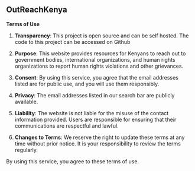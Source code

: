## OutReachKenya

**Terms of Use**

1. **Transparency**: This project is open source and can be self hosted. The code to this project can be accessed on Github

2. **Purpose**: This website provides resources for Kenyans to reach out to government bodies, international organizations, and human rights organizations to report human rights violations and other grievances.

3. **Consent**: By using this service, you agree that the email addresses listed are for public use, and you will use them responsibly.

4. **Privacy**: The email addresses listed in our search bar are publicly available.

5. **Liability**: The website is not liable for the misuse of the contact information provided. Users are responsible for ensuring that their communications are respectful and lawful.

6. **Changes to Terms**: We reserve the right to update these terms at any time without prior notice. It is your responsibility to review the terms regularly.

By using this service, you agree to these terms of use.
